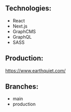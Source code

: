 ## Technologies:

- React
- Next.js
- GraphCMS
- GraphQL
- SASS

## Production:

https://www.earthquiet.com/

## Branches:
- main
- production
